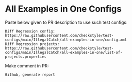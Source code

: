 # All Examples in One Configs
Paste below given to PR description to use such test configs:
```
Diff Regression config: https://raw.githubusercontent.com/checkstyle/test-configs/main/IllegalCatch/all-examples-in-one/config.xml
Diff Regression projects: https://raw.githubusercontent.com/checkstyle/test-configs/main/IllegalCatch/all-examples-in-one/list-of-projects.properties
```
Make comment in PR:
```
Github, generate report
```
